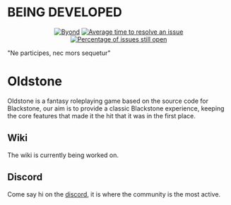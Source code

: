 # BEING DEVELOPED

<p align="center">
	<a href="https://github.com/efzapa/OLDSTONE/actions/workflows/ci_suite.yml"><img src="https://github.com/efzapa/OLDSTONE/workflows/ci_suite/badge.svg" alt="Byond"></a>
	<a href="https://isitmaintained.com/project/efzapa/OLDSTONE"><img src="http://isitmaintained.com/badge/resolution/efzapa/OLDSTONE.svg" alt="Average time to resolve an issue"></a>
	<a href="https://isitmaintained.com/project/efzapa/OLDSTONE"><img src="http://isitmaintained.com/badge/open/efzapa/OLDSTONE.svg" alt="Percentage of issues still open"></a>
</p>

"Ne participes, nec mors sequetur"
# Oldstone
Oldstone is a fantasy roleplaying game based on the source code for Blackstone, our aim is to provide a classic Blackstone experience, keeping the core features that made it the hit that it was in the first place.

## Wiki
The wiki is currently being worked on.

## Discord
Come say hi on the [discord](https://discord.gg/Sgt34t3Zd6), it is where the community is the most active.
